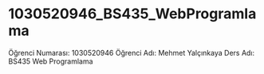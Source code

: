 # 1030520946_BS435_WebProgramlama
Öğrenci Numarası: 1030520946
Öğrenci Adı: Mehmet Yalçınkaya
Ders Adı: BS435 Web Programlama
